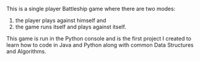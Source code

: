 This is a single player Battleship game where there are two modes:
1. the player plays against himself and
2. the game runs itself and plays against itself.

This game is run in the Python console and is the first project I created to learn how to code in Java and Python along with common Data Structures and Algorithms.
